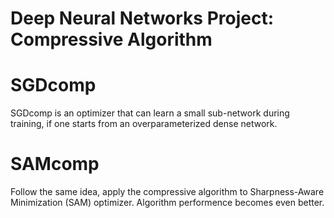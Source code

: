 # Deep Neural Networks Project: Compressive Algorithm 

# SGDcomp 
SGDcomp is an optimizer that can learn a small sub-network during training, if one starts from an overparameterized dense network.


# SAMcomp 
Follow the same idea, apply the compressive algorithm to Sharpness-Aware Minimization (SAM) optimizer. Algorithm performence becomes even better.
